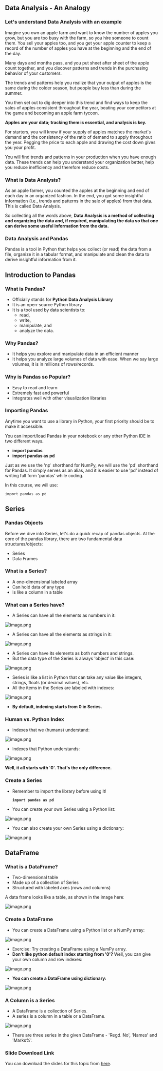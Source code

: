 ## Data Analysis - An Analogy

### Let's understand Data Analysis with an example

Imagine you own an apple farm and want to know the number of apples you grow, but you are too busy with the farm, so you hire someone to count them. You sell your apples too, and you get your apple counter to keep a record of the number of apples you have at the beginning and the end of the day.&#x20;

Many days and months pass, and you put sheet after sheet of the apple count together, and you discover patterns and trends in the purchasing behavior of your customers.

The trends and patterns help you realize that your output of apples is the same during the colder season, but people buy less than during the summer.&#x20;

You then set out to dig deeper into this trend and find ways to keep the sales of apples consistent throughout the year, beating your competitors at the game and becoming an apple farm tycoon.

**Apples are your data; tracking them is essential, and analysis is key.**

For starters, you will know if your supply of apples matches the market's demand and the consistency of the ratio of demand to supply throughout the year. Pegging the price to each apple and drawing the cost down gives you your profit.&#x20;

You will find trends and patterns in your production when you have enough data. These trends can help you understand your organization better, help you reduce inefficiency and therefore reduce costs.

### What is Data Analysis?

As an apple farmer, you counted the apples at the beginning and end of each day in an organized fashion. In the end, you got some insightful information (i.e., trends and patterns in the sale of apples)  from that data. This is called Data Analysis.

So collecting all the words above, **Data Analysis is a method of collecting and organizing the data and, if required, manipulating the data so that one can derive some useful information from the data.**

### Data Analysis and Pandas

Pandas is a tool in Python that helps you collect (or read) the data from a file, organize it in a tabular format, and manipulate and clean the data to derive insightful information from it.

## Introduction to Pandas

### What is Pandas?

* Officially stands for **Python Data Analysis Library**
* It is an open-source Python library
* It is a tool used by data scientists to:
  * read,
  * write,
  * manipulate, and&#x20;
  * analyze the data.

### Why Pandas?

* It helps you explore and manipulate data in an efficient manner
* It helps you analyze large volumes of data with ease. When we say large volumes, it is in millions of rows/records.

### Why is Pandas so Popular?

* Easy to read and learn
* Extremely fast and powerful
* Integrates well with other visualization libraries

### Importing Pandas

Anytime you want to use a library in Python, your first priority should be to make it accessible.

You can import/load Pandas in your notebook or any other Python IDE in two different ways.

* **import pandas**
* **import pandas as pd**

Just as we use the 'np' shorthand for NumPy, we will use the 'pd' shorthand for Pandas. It simply serves as an alias, and it is easier to use 'pd' instead of writing full form 'pandas' while coding.

In this course, we will use:

`import pandas as pd`

## Series

### Pandas Objects

Before we dive into Series, let's do a quick recap of pandas objects. At the core of the pandas library, there are two fundamental data structures/objects:

* Series
* Data Frames

### What is a Series?

* A one-dimensional labeled array
* Can hold data of any type
* Is like a column in a table

### What can a Series have?

* A Series can have all the elements as numbers in it:






![image.png](https://dphi-live.s3.amazonaws.com/media_uploads/image_d0cedac8c4d14c8c9655af50c4da5baa.png)






* A Series can have all the elements as strings in it:



![image.png](https://dphi-live.s3.amazonaws.com/media_uploads/image_fdc09c325d12430db04f51d5184055eb.png)



* A Series can have its elements as both numbers and strings. 
* But the data type of the Series is always 'object' in this case:




![image.png](https://dphi-live.s3.amazonaws.com/media_uploads/image_c009b262e19442bcba27b0443b9df483.png)




* Series is like a list in Python that can take any value like integers, strings, floats (or decimal values), etc.
* All the items in the Series are labeled with indexes:




![image.png](https://dphi-live.s3.amazonaws.com/media_uploads/image_93dd761ed388443fbf91ccb17b94fecb.png)




* **By default, indexing starts from 0 in Series.** 

### **Human vs. Python Index**

* Indexes that we (humans) understand:


![image.png](https://dphi-live.s3.amazonaws.com/media_uploads/image_7f29921bb6fe4d89805e73bde9c929ba.png)


* Indexes that Python understands:



![image.png](https://dphi-live.s3.amazonaws.com/media_uploads/image_1e0299f3ee16440597df44913e70aba8.png)



**Well, it all starts with '0'. That's the only difference.**

### Create a Series

* Remember to import the library before using it!

  **`import pandas as pd`**

* You can create your own Series using a Python list:





![image.png](https://dphi-live.s3.amazonaws.com/media_uploads/image_b065378a1c3b4c20990cb7a4fc825d2b.png)





* You can also create your own Series using a dictionary:

![image.png](https://dphi-live.s3.amazonaws.com/media_uploads/image_937099e6513a4788ae90cbaf8c6bb80d.png)

## DataFrame

### What is a DataFrame?

* Two-dimensional table
* Made up of a collection of Series
* Structured with labeled axes (rows and columns)

A data frame looks like a table, as shown in the image here:










![image.png](https://dphi-live.s3.amazonaws.com/media_uploads/image_ebaddd603f8d4917abf0f77bbc358eeb.png)










### Create a DataFrame

* You can create a DataFrame using a Python list or a NumPy array:








![image.png](https://dphi-live.s3.amazonaws.com/media_uploads/image_7365e26062974270be514dc0d7a0963f.png)







* Exercise: Try creating a DataFrame using a NumPy array.
* **Don't like python default index starting from '0'?** Well, you can give your own column and row indexes:






![image.png](https://dphi-live.s3.amazonaws.com/media_uploads/image_cbcd08ba73904b2d882dea2d06283a31.png)





* **You can create a DataFrame using dictionary:**







![image.png](https://dphi-live.s3.amazonaws.com/media_uploads/image_1064cc0cabc74eb985e5d95c7be8c6a0.png)







### A Column is a Series

* A DataFrame is a collection of Series.
* A series is a column in a table or a DataFrame.





![image.png](https://dphi-live.s3.amazonaws.com/media_uploads/image_c26c3dfa04f1419d83d73bbb22a8a446.png)







* There are three series in the given DataFrame - 'Regd. No', 'Names' and 'Marks%'.

### Slide Download Link

You can download the slides for this topic from [here](https://docs.google.com/presentation/d/1quSvfkJBQfk6-p4DZD_nUqYupgRI5Rjqj98MX5fwqpg/edit?usp=sharing).